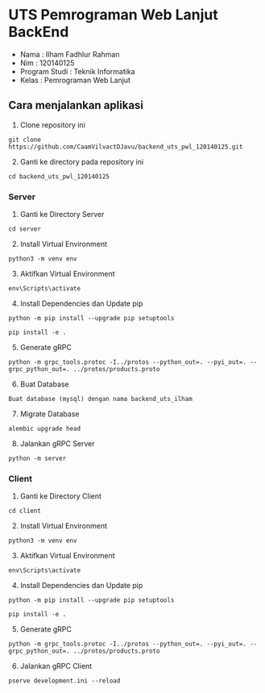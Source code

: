 # UTS Pemrograman Web Lanjut BackEnd

- Nama : Ilham Fadhlur Rahman
- Nim : 120140125
- Program Studi : Teknik Informatika
- Kelas : Pemrograman Web Lanjut

## Cara menjalankan aplikasi

1. Clone repository ini 

```
git clone https://github.com/CaamVilvactDJavu/backend_uts_pwl_120140125.git
```

2. Ganti ke directory pada repository ini

```
cd backend_uts_pwl_120140125 
```

### Server

1. Ganti ke Directory Server 

```
cd server
```

2. Install Virtual Environment

```
python3 -m venv env
```

3. Aktifkan Virtual Environment

```
env\Scripts\activate
```

4. Install Dependencies dan Update pip

```
python -m pip install --upgrade pip setuptools
```

```
pip install -e .
```

5. Generate gRPC 

```
python -m grpc_tools.protoc -I../protos --python_out=. --pyi_out=. --grpc_python_out=. ../protos/products.proto
```

6. Buat Database

```
Buat database (mysql) dengan nama backend_uts_ilham 
```

7. Migrate Database

```
alembic upgrade head
```

8. Jalankan gRPC Server

```
python -m server
```

### Client

1. Ganti ke Directory Client

```
cd client
```

2. Install Virtual Environment

```
python3 -m venv env
```

3. Aktifkan Virtual Environment

```
env\Scripts\activate
```

4. Install Dependencies dan Update pip

```
python -m pip install --upgrade pip setuptools
```

```
pip install -e .
```

5. Generate gRPC 

```
python -m grpc_tools.protoc -I../protos --python_out=. --pyi_out=. --grpc_python_out=. ../protos/products.proto
```

6. Jalankan gRPC Client

```
pserve development.ini --reload
```
